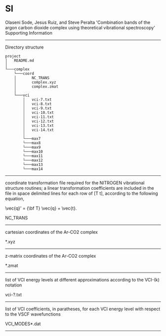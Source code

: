 # SI

Olaseni Sode, Jesus Ruiz, and Steve Peralta 'Combination bands of the argon carbon dioxide complex using theoretical vibrational spectroscopy' 
Supporting Information

--------------------------------------------------------------------------------

Directory structure

```
project
│   README.md
│
└───complex
    └───coord
    │       NC_TRANS
    │       complex.xyz
    │       complex.zmat
    │
    └───vci
        │   vci-7.txt
        │   vci-8.txt
        │   vci-9.txt
        │   vci-10.txt
        │   vci-11.txt
        │   vci-12.txt
        │   vci-13.txt
        │   vci-14.txt
        │
        └───max7
        └───max8
        └───max9
        └───max10
        └───max11
        └───max12
        └───max13
        └───max14
```

--------------------------------------------------------------------------------

coordinate transformation file required for the NITROGEN vibrational
structure routines; a linear transformation coefficients are included in 
the file in space delimited lines for each row of [T t], according to the 
following equation,

\vec{q}' = {\bf T} \vec{q} + \vec{t}.

NC_TRANS

--------------------------------------------------------------------------------

cartesian coordinates of the Ar-CO2 complex

*.xyz

--------------------------------------------------------------------------------

z-matrix coordinates of the Ar-CO2 complex

*.zmat

--------------------------------------------------------------------------------

list of VCI energy levels at different approximations according to the
VCI-(k) notation

vci-?.txt

--------------------------------------------------------------------------------

list of VCI coefficients, in paratheses, for each VCI energy level with 
respect to the VSCF wavefunctions

VCI_MODES*.dat

--------------------------------------------------------------------------------
